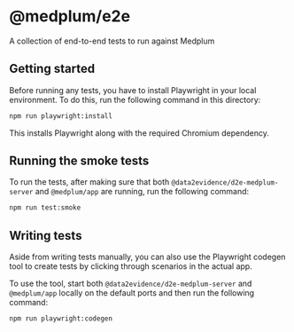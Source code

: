 # @medplum/e2e

A collection of end-to-end tests to run against Medplum

## Getting started

Before running any tests, you have to install Playwright in your local environment. To do this, run the following command in this directory:

```bash
npm run playwright:install
```

This installs Playwright along with the required Chromium dependency.

## Running the smoke tests

To run the tests, after making sure that both `@data2evidence/d2e-medplum-server` and `@medplum/app` are running, run the following command:

```bash
npm run test:smoke
```

## Writing tests

Aside from writing tests manually, you can also use the Playwright codegen tool to create tests by clicking through scenarios in the actual app.

To use the tool, start both `@data2evidence/d2e-medplum-server` and `@medplum/app` locally on the default ports and then run the following command:

```bash
npm run playwright:codegen
```
